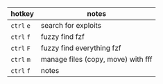|hotkey|notes|
|---|---|
| `ctrl` `e` | search for exploits |
| `ctrl` `f` | fuzzy find fzf |
| `ctrl` `F` | fuzzy find everything fzf |
| `ctrl` `m` | manage files (copy, move) with fff |
| `ctrl` `f` | notes |

